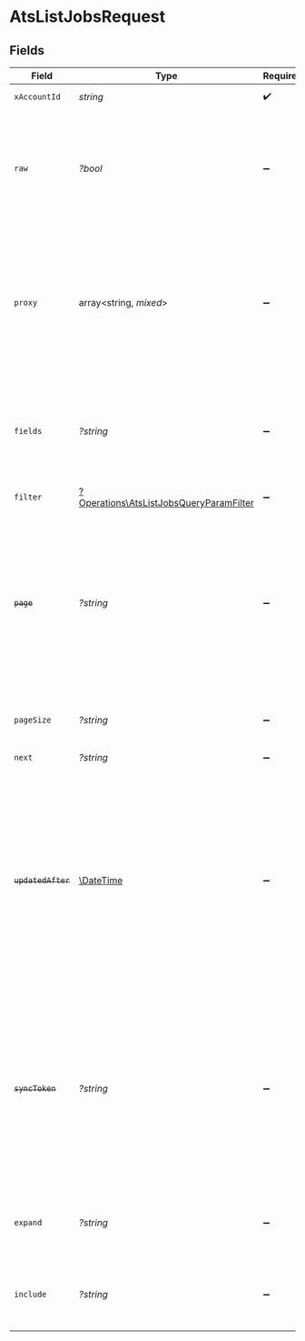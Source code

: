 # AtsListJobsRequest


## Fields

| Field                                                                                                                                                                                                                           | Type                                                                                                                                                                                                                            | Required                                                                                                                                                                                                                        | Description                                                                                                                                                                                                                     | Example                                                                                                                                                                                                                         |
| ------------------------------------------------------------------------------------------------------------------------------------------------------------------------------------------------------------------------------- | ------------------------------------------------------------------------------------------------------------------------------------------------------------------------------------------------------------------------------- | ------------------------------------------------------------------------------------------------------------------------------------------------------------------------------------------------------------------------------- | ------------------------------------------------------------------------------------------------------------------------------------------------------------------------------------------------------------------------------- | ------------------------------------------------------------------------------------------------------------------------------------------------------------------------------------------------------------------------------- |
| `xAccountId`                                                                                                                                                                                                                    | *string*                                                                                                                                                                                                                        | :heavy_check_mark:                                                                                                                                                                                                              | The account identifier                                                                                                                                                                                                          |                                                                                                                                                                                                                                 |
| `raw`                                                                                                                                                                                                                           | *?bool*                                                                                                                                                                                                                         | :heavy_minus_sign:                                                                                                                                                                                                              | Indicates that the raw request result should be returned in addition to the mapped result (default value is false)                                                                                                              |                                                                                                                                                                                                                                 |
| `proxy`                                                                                                                                                                                                                         | array<string, *mixed*>                                                                                                                                                                                                          | :heavy_minus_sign:                                                                                                                                                                                                              | Query parameters that can be used to pass through parameters to the underlying provider request by surrounding them with 'proxy' key                                                                                            |                                                                                                                                                                                                                                 |
| `fields`                                                                                                                                                                                                                        | *?string*                                                                                                                                                                                                                       | :heavy_minus_sign:                                                                                                                                                                                                              | The comma separated list of fields that will be returned in the response (if empty, all fields are returned)                                                                                                                    | id,remote_id,code,title,description,status,job_status,department_ids,remote_department_ids,location_ids,remote_location_ids,hiring_team,interview_stages,confidential,custom_fields,created_at,updated_at,unified_custom_fields |
| `filter`                                                                                                                                                                                                                        | [?Operations\AtsListJobsQueryParamFilter](../../Models/Operations/AtsListJobsQueryParamFilter.md)                                                                                                                               | :heavy_minus_sign:                                                                                                                                                                                                              | ATS Jobs filters                                                                                                                                                                                                                |                                                                                                                                                                                                                                 |
| ~~`page`~~                                                                                                                                                                                                                      | *?string*                                                                                                                                                                                                                       | :heavy_minus_sign:                                                                                                                                                                                                              | : warning: ** DEPRECATED **: This will be removed in a future release, please migrate away from it as soon as possible.<br/><br/>The page number of the results to fetch                                                        |                                                                                                                                                                                                                                 |
| `pageSize`                                                                                                                                                                                                                      | *?string*                                                                                                                                                                                                                       | :heavy_minus_sign:                                                                                                                                                                                                              | The number of results per page (default value is 25)                                                                                                                                                                            |                                                                                                                                                                                                                                 |
| `next`                                                                                                                                                                                                                          | *?string*                                                                                                                                                                                                                       | :heavy_minus_sign:                                                                                                                                                                                                              | The unified cursor                                                                                                                                                                                                              |                                                                                                                                                                                                                                 |
| ~~`updatedAfter`~~                                                                                                                                                                                                              | [\DateTime](https://www.php.net/manual/en/class.datetime.php)                                                                                                                                                                   | :heavy_minus_sign:                                                                                                                                                                                                              | : warning: ** DEPRECATED **: This will be removed in a future release, please migrate away from it as soon as possible.<br/><br/>Use a string with a date to only select results updated after that given date                  | 2020-01-01T00:00:00.000Z                                                                                                                                                                                                        |
| ~~`syncToken`~~                                                                                                                                                                                                                 | *?string*                                                                                                                                                                                                                       | :heavy_minus_sign:                                                                                                                                                                                                              | : warning: ** DEPRECATED **: This will be removed in a future release, please migrate away from it as soon as possible.<br/><br/>The sync token to select the only updated results                                              |                                                                                                                                                                                                                                 |
| `expand`                                                                                                                                                                                                                        | *?string*                                                                                                                                                                                                                       | :heavy_minus_sign:                                                                                                                                                                                                              | The comma separated list of fields that will be expanded in the response                                                                                                                                                        | job_postings,interview_stages                                                                                                                                                                                                   |
| `include`                                                                                                                                                                                                                       | *?string*                                                                                                                                                                                                                       | :heavy_minus_sign:                                                                                                                                                                                                              | The comma separated list of fields that will be included in the response                                                                                                                                                        | custom_fields                                                                                                                                                                                                                   |